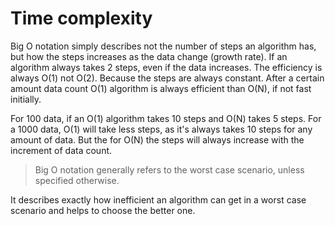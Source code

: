 # Time complexity
Big O notation simply describes not the number of steps an algorithm has, but how the steps increases as the data change (growth rate). If an algorithm always takes 2 steps, even if the data increases. The efficiency is always O(1) not O(2). Because the steps are always constant. After a certain amount data count O(1) algorithm is always efficient than O(N), if not fast initially.

For 100 data, if an O(1) algorithm takes 10 steps and O(N) takes 5 steps. For a 1000 data, O(1) will take less steps, as it's always takes 10 steps for any amount of data. But the for O(N) the steps will always increase with the increment of data count.

> Big O notation generally refers to the worst case scenario, unless specified otherwise.

It describes exactly how inefficient an algorithm can get in a worst case scenario and helps to choose the better one.